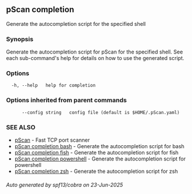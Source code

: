 ## pScan completion

Generate the autocompletion script for the specified shell

### Synopsis

Generate the autocompletion script for pScan for the specified shell.
See each sub-command's help for details on how to use the generated script.


### Options

```
  -h, --help   help for completion
```

### Options inherited from parent commands

```
      --config string   config file (default is $HOME/.pScan.yaml)
```

### SEE ALSO

* [pScan](pScan.md)	 - Fast TCP port scanner
* [pScan completion bash](pScan_completion_bash.md)	 - Generate the autocompletion script for bash
* [pScan completion fish](pScan_completion_fish.md)	 - Generate the autocompletion script for fish
* [pScan completion powershell](pScan_completion_powershell.md)	 - Generate the autocompletion script for powershell
* [pScan completion zsh](pScan_completion_zsh.md)	 - Generate the autocompletion script for zsh

###### Auto generated by spf13/cobra on 23-Jun-2025
